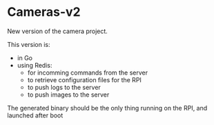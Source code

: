 # Cameras-v2

New version of the camera project.

This version is:
 * in Go
 * using Redis:
    * for incomming commands from the server
    * to retrieve configuration files for the RPI
    * to push logs to the server
    * to push images to the server

The generated binary should be the only thing running on the RPI, and launched after boot